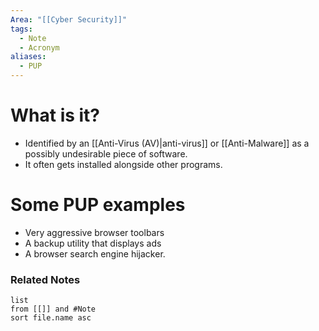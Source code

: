 ```yaml
---
Area: "[[Cyber Security]]"
tags:
  - Note
  - Acronym
aliases:
  - PUP
---
```

# What is it?
- Identified by an [[Anti-Virus (AV)|anti-virus]] or [[Anti-Malware]] as a possibly undesirable piece of software.
- It often gets installed alongside other programs.

# Some PUP examples
- Very aggressive browser toolbars
- A backup utility that displays ads
- A browser search engine hijacker.



### Related Notes
```dataview
list
from [[]] and #Note 
sort file.name asc
```
